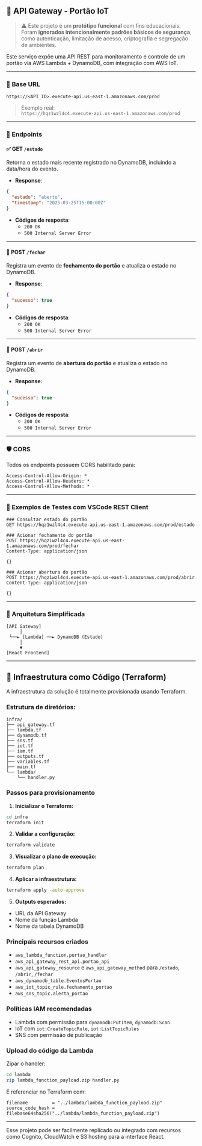 ## 🔗 API Gateway - Portão IoT

> ⚠️ Este projeto é um **protótipo funcional** com fins educacionais. Foram **ignorados intencionalmente padrões básicos de segurança**, como autenticação, limitação de acesso, criptografia e segregação de ambientes.

Este serviço expõe uma API REST para monitoramento e controle de um portão via AWS Lambda + DynamoDB, com integração com AWS IoT.

---

### 🔗 **Base URL**

```
https://<API_ID>.execute-api.us-east-1.amazonaws.com/prod
```

> Exemplo real:  
> `https://hqz1wzl4c4.execute-api.us-east-1.amazonaws.com/prod`

---

### 📘 Endpoints

#### ✅ GET `/estado`

Retorna o estado mais recente registrado no DynamoDB, incluindo a data/hora do evento.

- **Response**:

```json
{
  "estado": "aberto",
  "timestamp": "2025-03-25T15:00:00Z"
}
```

- **Códigos de resposta**:
  - `200 OK`
  - `500 Internal Server Error`

---

#### 🚪 POST `/fechar`

Registra um evento de **fechamento do portão** e atualiza o estado no DynamoDB.

- **Response**:

```json
{
  "sucesso": true
}
```

- **Códigos de resposta**:
  - `200 OK`
  - `500 Internal Server Error`

---

#### 🚪 POST `/abrir`

Registra um evento de **abertura do portão** e atualiza o estado no DynamoDB.

- **Response**:

```json
{
  "sucesso": true
}
```

- **Códigos de resposta**:
  - `200 OK`
  - `500 Internal Server Error`

---

### 🛡️ CORS

Todos os endpoints possuem CORS habilitado para:

```http
Access-Control-Allow-Origin: *
Access-Control-Allow-Headers: *
Access-Control-Allow-Methods: *
```

---

### 🧪 Exemplos de Testes com VSCode REST Client

```http
### Consultar estado do portão
GET https://hqz1wzl4c4.execute-api.us-east-1.amazonaws.com/prod/estado

### Acionar fechamento do portão
POST https://hqz1wzl4c4.execute-api.us-east-1.amazonaws.com/prod/fechar
Content-Type: application/json

{}

### Acionar abertura do portão
POST https://hqz1wzl4c4.execute-api.us-east-1.amazonaws.com/prod/abrir
Content-Type: application/json

{}
```

---

### 🧩 Arquitetura Simplificada

```
[API Gateway]
     │
 └──► [Lambda] ──► DynamoDB (Estado)
     │
     ▼
[React Frontend]
```

---

## 📄 Infraestrutura como Código (Terraform)

A infraestrutura da solução é totalmente provisionada usando Terraform.

### Estrutura de diretórios:

```
infra/
├── api_gateway.tf
├── lambda.tf
├── dynamodb.tf
├── sns.tf
├── iot.tf
├── iam.tf
├── outputs.tf
├── variables.tf
├── main.tf
└── lambda/
    └── handler.py
```

### Passos para provisionamento

1. **Inicializar o Terraform:**

```bash
cd infra
terraform init
```

2. **Validar a configuração:**

```bash
terraform validate
```

3. **Visualizar o plano de execução:**

```bash
terraform plan
```

4. **Aplicar a infraestrutura:**

```bash
terraform apply -auto-approve
```

5. **Outputs esperados:**

- URL da API Gateway
- Nome da função Lambda
- Nome da tabela DynamoDB

### Principais recursos criados

- `aws_lambda_function.portao_handler`
- `aws_api_gateway_rest_api.portao_api`
- `aws_api_gateway_resource` e `aws_api_gateway_method` para `/estado`, `/abrir`, `/fechar`
- `aws_dynamodb_table.EventosPortao`
- `aws_iot_topic_rule.fechamento_portao`
- `aws_sns_topic.alerta_portao`

### Políticas IAM recomendadas

- Lambda com permissão para `dynamodb:PutItem`, `dynamodb:Scan`
- IoT com `iot:CreateTopicRule`, `iot:ListTopicRules`
- SNS com permissão de publicação

### Upload do código da Lambda

Zipar o handler:

```bash
cd lambda
zip lambda_function_payload.zip handler.py
```

E referenciar no Terraform com:

```hcl
filename         = "../lambda/lambda_function_payload.zip"
source_code_hash = filebase64sha256("../lambda/lambda_function_payload.zip")
```

---

Esse projeto pode ser facilmente replicado ou integrado com recursos como Cognito, CloudWatch e S3 hosting para a interface React.